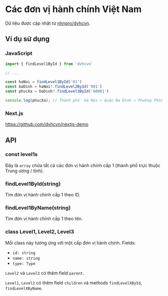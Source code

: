 # Các đơn vị hành chính Việt Nam

Dữ liệu được cập nhật từ [nhnpro/dvhcvn](https://github.com/nhnpro/dvhcvn).

## Ví dụ sử dụng

### JavaScript

```js
import { findLevel1ById } from 'dvhcvn'

// ...

const haNoi = findLevel1ById('01')
const baDinh = haNoi?.findLevel2ById('001')
const phucXa = baDinh?.findLevel3ById('00001')

console.log(phucXa); // Thành phố Hà Nội > Quận Ba Đình > Phường Phúc Xá
```

### Next.js

https://github.com/dvhcvn/nextjs-demo

## API

### const level1s

Đây là `array` chứa tất cả các đơn vị hành chính cấp 1 (thành phố trực thuộc Trung ương / tỉnh).

### findLevel1ById(string)

Tìm đơn vị hành chính cấp 1 theo ID.

### findLevel1ByName(string)

Tìm đơn vị hành chính cấp 1 theo tên.

### class Level1, Level2, Level3

Mỗi class này tương ứng với một cấp đơn vị hành chính.
Fields:

- `id: string`
- `name: string`
- `type: Type`

`Level2` và `Level3` có thêm field `parent`.

`Level1`, `Level2` có thêm field `children` và methods `findLevelXById`, `findLevelXByName`.
